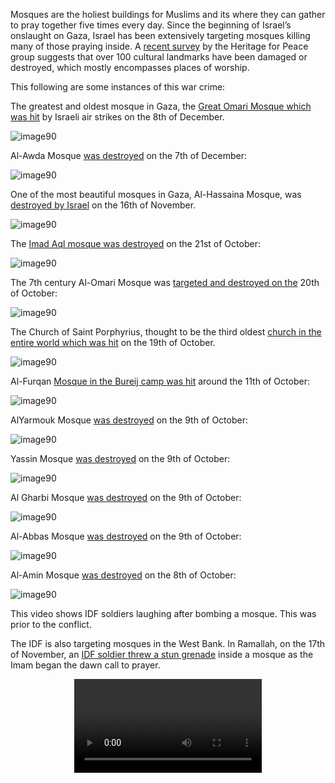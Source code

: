 
Mosques are the holiest buildings for Muslims and its where they can gather to pray together five times every day. Since the beginning of Israel’s onslaught on Gaza, Israel has been extensively targeting mosques killing many of those praying inside. A [recent survey](https://www.npr.org/2023/12/03/1216200754/gaza-heritage-sites-destroyed-israel) by the Heritage for Peace group suggests that over 100 cultural landmarks have been damaged or destroyed, which mostly encompasses places of worship. 

This following are some instances of this war crime:

The greatest and oldest mosque in Gaza, the [Great Omari Mosque which was hit](https://www.npr.org/2023/12/09/1218384968/mosque-gaza-omari-israel-hamas-war) by Israeli air strikes on the 8th of December.

<img alt="image90" src="../../BlogsPage/Bombing%20Holy%20Places%20of%20Worship%20/Untitled.png"/>

Al-Awda Mosque [was destroyed](https://twitter.com/Martinsenand/status/1732760051301929439) on the 7th of December:

![image90](../../BlogsPage/Bombing%20Holy%20Places%20of%20Worship%20/Untitled%201.png)

One of the most beautiful mosques in Gaza, Al-Hassaina Mosque, was [destroyed by Israel](https://twitter.com/MJ_007Club/status/1725734788336963859) on the 16th of November.

![image90](../../BlogsPage/Bombing%20Holy%20Places%20of%20Worship%20/Untitled%202.png)

The [Imad Aql mosque was destroyed](https://twitter.com/V_Palestine20/status/1716044088691028353) on the 21st of October:

![image90](../../BlogsPage/Bombing%20Holy%20Places%20of%20Worship%20/Untitled%203.png)

The 7th century Al-Omari Mosque was [targeted and destroyed on the](https://new.thecradle.co/articles-id/7830) 20th of October:

![image90](../../BlogsPage/Bombing%20Holy%20Places%20of%20Worship%20/Untitled%204.png)

The Church of Saint Porphyrius, thought to be the third oldest [church in the entire world which was hit](https://www.aljazeera.com/features/2023/10/20/we-were-baptised-here-and-we-will-die-here-gazas-oldest-church-bombed) on the 19th of October.

![image90](../../BlogsPage/Bombing%20Holy%20Places%20of%20Worship%20/Untitled%205.png)

Al-Furqan [Mosque in the Bureij camp was hit](https://bnnbreaking.com/breaking-news/gazas-al-furqan-mosque-destroyed-in-recent-israeli-airstrikes/) around the 11th of October:

![image90](../../BlogsPage/Bombing%20Holy%20Places%20of%20Worship%20/Untitled%206.png)

AlYarmouk Mosque [was destroyed](https://www.youtube.com/watch?v=m5aKaMY-pfo&t=38s&ab_channel=ForbesBreakingNews) on the 9th of October:

![image90](../../BlogsPage/Bombing%20Holy%20Places%20of%20Worship%20/Untitled%207.png)

Yassin Mosque [was destroyed](https://www.cnn.com/2023/10/10/world/gaza-mosque-before-after-images-dg/index.html) on the 9th of October:

![image90](../../BlogsPage/Bombing%20Holy%20Places%20of%20Worship%20/Untitled%208.png)

Al Gharbi Mosque [was destroyed](https://www.cnn.com/2023/10/10/world/gaza-mosque-before-after-images-dg/index.html) on the 9th of October:

![image90](../../BlogsPage/Bombing%20Holy%20Places%20of%20Worship%20/Untitled%209.png)

Al-Abbas Mosque [was destroyed](https://www.middleeastmonitor.com/20231009-israel-airstrikes-have-destroyed-seven-gaza-mosques-since-saturday/) on the 9th of October:

![image90](../../BlogsPage/Bombing%20Holy%20Places%20of%20Worship%20/Untitled%2010.png)

Al-Amin Mosque [was destroyed](https://www.alquds.com/en/posts/94951) on the 8th of October:

![image90](../../BlogsPage/Bombing%20Holy%20Places%20of%20Worship%20/Untitled%2011.png)

This video shows IDF soldiers laughing after bombing a mosque. This was prior to the conflict.

The IDF is also targeting mosques in the West Bank. In Ramallah, on the 17th of November, an [IDF soldier threw a stun grenade](https://twitter.com/ytirawi/status/1725501458689200354?ref_src=twsrc%5Etfw%7Ctwcamp%5Etweetembed%7Ctwterm%5E1725501458689200354%7Ctwgr%5E2f177ab976ef3a147c627b94b39f00140ec9b6f9%7Ctwcon%5Es1_&ref_url=https%3A%2F%2Fwww.timesofisrael.com%2Fliveblog_entry%2Fidf-suspends-soldier-who-threw-stun-grenade-into-west-bank-mosque%2F) inside a mosque as the Imam began the dawn call to prayer.

<div align="center">
<video src="../../CrimesPage/mosque-adhan.mp4" controls></video>
</div>